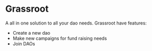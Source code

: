 # Grassroot

A all in one solution to all your dao needs.
Grassroot have features:
- Create a new dao
- Make new campaigns for fund raising needs
- Join DAOs 